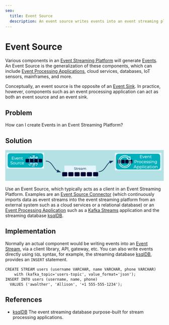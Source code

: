 ```yaml
---
seo:
  title: Event Source
  description: An event source writes events into an event streaming platform.
---
```


# Event Source 
Various components in an [Event Streaming Platform](../event-stream/event-streaming-platform.md) will generate [Events](../event/event.md). An Event Source is the generalization of these components, which can include [Event Processing Applications](../event-processing/event-processing-application.md), cloud services, databases, IoT sensors, mainframes, and more.

Conceptually, an event source is the opposite of an [Event Sink](../event-sink/event-sink.md). In practice, however, components such as an event processing application can act as both an event source and an event sink.

## Problem
How can I create Events in an Event Streaming Platform?

## Solution
![event-source](../img/event-source.png)

Use an Event Source, which typically acts as a client in an Event Streaming Platform. Examples are an [Event Source Connector](../event-source/event-source-connector.md) (which continuously imports data as event streams into the event streaming platform from an external system such as a cloud services or a relational database) or an [Event Processing Application](../event-processing/event-processing-application.md) such as a [Kafka Streams](https://docs.confluent.io/platform/current/streams/index.html) application and the streaming database [ksqlDB](https://ksqldb.io/).

## Implementation
Normally an actual component would be writing events into an [Event Stream](../event-stream/event-stream.md), via a client library, API, gateway, etc.
You can also write events directly using `SQL` syntax, for example, the streaming database [ksqlDB](https://ksqldb.io/), provides an `INSERT` statement.
```
CREATE STREAM users (username VARCHAR, name VARCHAR, phone VARCHAR)
	with (kafka_topic='users-topic', value_format='json');
INSERT INTO users (username, name, phone)
  VALUES ('awalther', 'Allison', '+1 555-555-1234');
```

## References
* [ksqlDB](https://ksqldb.io/) The event streaming database purpose-built for stream processing applications.
